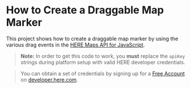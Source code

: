 # How to Create a Draggable Map Marker

This project shows how to create a draggable map marker by using the various drag events in the [HERE Maps API for JavaScript](https://developer.here.com/documentation/maps/3.1.19.0/dev_guide/index.html).

> **Note:** In order to get this code to work, you **must** replace the `apiKey` strings during platform setup with valid HERE developer credentials.

> You can obtain a set of credentials by signing up for a [Free Account](https://developer.here.com/sign-up?create=Freemium-Basic&keepState=true&step=account) on [developer.here.com](https://developer.here.com/).
